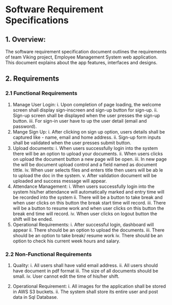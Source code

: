 # Software Requirement Specifications
## 1. Overview:
The software requirement specification document outlines the requirements of team Viking project, Employee Management System web application. This document explains about the app features, interfaces and designs.
## 2. Requirements

### 2.1 Functional Requirements
1.	Manage User Login:
i.	Upon completion of page loading, the welcome screen shall display sign-inscreen and sign-up button for sign-up.
ii.	Sign-up screen shall be displayed when the user presses the sign-up button.
iii.	For sign-in user have to up the user detail (email and password).
2.	Mange Sign Up:
i.	After clicking on sign up option, users details shall be captured like - name, email and home address.
ii.	Sign-up form inputs shall be validated when the user presses submit button.
3.	Upload documents:
i.	When users successfully login into the system there will be an option to upload your documents.
ii.	When users clicks on upload the document button a new page will be open.
iii.	In new page the will be document upload control and a field named as document tittle.
iv.	When user selects files and enters title then users will be ab le to upload the doc in the system.
v.	After validation document will be uploaded and success message will appear.
4.	Attendance Management:
i.	When users successfully login into the system his/her attendance will automatically marked and entry time will be recorded into the system
ii.	There will be a button to take break and when user clicks on this button the break start time will record. 
iii.	There will be a button to resume work and when user clicks on this button the break end time will record.
iv.	When user clicks on logout button the shift will be ended.
5.	Operational Requirements:
i.	After successful login, dashboard will appear
ii.	There should be an option to upload the documents.
iii.	There should be an option to take break/ resume work
iv.	There should be an option to check his current week hours and salary.



### 2.2 Non-Functional Requirements

1.	Quality:
i.	All users shall have valid email address.
ii.	All users should have document in pdf format
iii.	The size of all documents should be small.
iv.	User cannot edit the time of his/her shift.

2.	Operational Requirement:
i.	All images for the application shall be stored in AWS S3 buckets.
ii.	The system shall store its entire user and post data in Sql Database.


